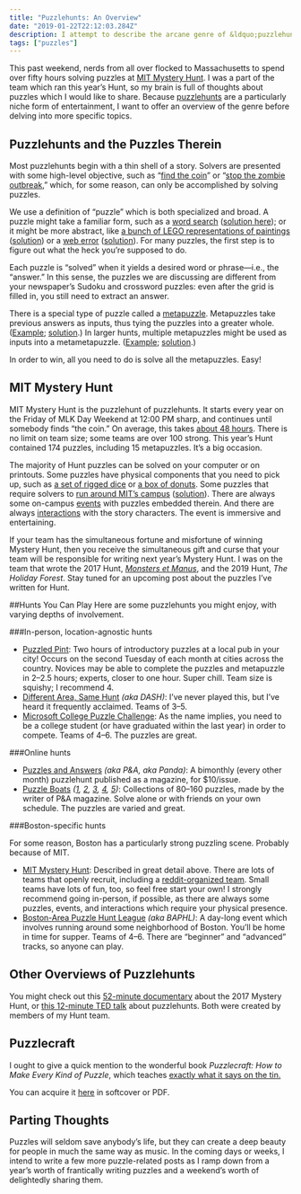```yaml
---
title: "Puzzlehunts: An Overview"
date: "2019-01-22T22:12:03.284Z"
description: I attempt to describe the arcane genre of &ldquo;puzzlehunts.&rdquo;
tags: ["puzzles"]
---
```

This past weekend, nerds from all over flocked to Massachusetts to spend over fifty hours solving puzzles at [MIT Mystery Hunt](https://href.li/?http://www.mit.edu/~puzzle/). I was a part of the team which ran this year’s Hunt, so my brain is full of thoughts about puzzles which I would like to share. Because [puzzlehunts](https://href.li/?https://en.wikipedia.org/wiki/Puzzlehunt) are a particularly niche form of entertainment, I want to offer an overview of the genre before delving into more specific topics.

## Puzzlehunts and the Puzzles Therein
Most puzzlehunts begin with a thin shell of a story. Solvers are presented with some high-level objective, such as “[find the coin](https://href.li/?http://www.mit.edu/~puzzle/coingallery.html)” or “[stop the zombie outbreak](https://href.li/?http://www.baphl.org/8/),” which, for some reason, can only be accomplished by solving puzzles.

We use a definition of “puzzle” which is both specialized and broad. A puzzle might take a familiar form, such as a [word search](https://href.li/?http://www.baphl.org/18/pdfs/Heat_Heavenly%20Bodies_%20(V).pdf) ([solution here](https://href.li/?http://www.baphl.org/18/pdfs/Heat_Heavenly%20Bodies_%20(solution).pdf)); or it might be more abstract, like [a bunch of LEGO representations of paintings](https://href.li/?http://web.mit.edu/puzzle/www/2017/puzzle/master_pieces.html) ([solution](https://href.li/?http://web.mit.edu/puzzle/www/2017/solution/master_pieces.html)) or a [web error](https://href.li/?https://www.collegepuzzlechallenge.com/Puzzles/ViewPuzzle.ashx?id=52) ([solution](https://href.li/?https://www.collegepuzzlechallenge.com/Puzzles/ViewPuzzle.ashx?id=52&view=solution)). For many puzzles, the first step is to figure out what the heck you’re supposed to do.

Each puzzle is “solved” when it yields a desired word or phrase—i.e., the “answer.” In this sense, the puzzles we are discussing are different from your newspaper’s Sudoku and crossword puzzles: even after the grid is filled in, you still need to extract an answer.

There is a special type of puzzle called a [metapuzzle](https://href.li/?https://en.wikipedia.org/wiki/Metapuzzle). Metapuzzles take previous answers as inputs, thus tying the puzzles into a greater whole. ([Example](https://href.li/?http://web.mit.edu/puzzle/www/2017/round/bridge.html); [solution](https://href.li/?http://web.mit.edu/puzzle/www/2017/solution/bridge.html).) In larger hunts, multiple metapuzzles might be used as inputs into a metametapuzzle. ([Example](https://href.li/?http://web.mit.edu/puzzle/www/2015/puzzle/atlantis_meta_meta/); [solution](https://href.li/?http://web.mit.edu/puzzle/www/2015/puzzle/atlantis_meta_meta/solution/).)

In order to win, all you need to do is solve all the metapuzzles. Easy!

## MIT Mystery Hunt
MIT Mystery Hunt is the puzzlehunt of puzzlehunts. It starts every year on the Friday of MLK Day Weekend at 12:00 PM sharp, and continues until somebody finds “the coin.” On average, this takes [about 48 hours](https://twitter.com/ckingsc/status/1085691231814979584). There is no limit on team size; some teams are over 100 strong. This year’s Hunt contained 174 puzzles, including 15 metapuzzles. It’s a big occasion.

The majority of Hunt puzzles can be solved on your computer or on printouts. Some puzzles have physical components that you need to pick up, such as [a set of rigged dice](http://web.mit.edu/puzzle/www/2015/puzzle/game/solution/) or [a box of donuts](http://web.mit.edu/puzzle/www/2019/solution/funkin.html). Some puzzles that require solvers to [run around MIT’s campus](http://web.mit.edu/puzzle/www/2016/puzzle/follow_the_pipes/) ([solution](http://web.mit.edu/puzzle/www/2016/puzzle/follow_the_pipes/solution/)). There are always some on-campus [events](http://web.mit.edu/puzzle/www/2017/handbook.html#event-rules) with puzzles embedded therein. And there are always [interactions](https://www.youtube.com/watch?v=z7XeFL3jV_A) with the story characters. The event is immersive and entertaining.

If your team has the simultaneous fortune and misfortune of winning Mystery Hunt, then you receive the simultaneous gift and curse that your team will be responsible for writing next year’s Mystery Hunt. I was on the team that wrote the 2017 Hunt, [*Monsters et Manus*](https://href.li/?http://web.mit.edu/puzzle/www/2017/), and the 2019 Hunt, *The Holiday Forest*. Stay tuned for an upcoming post about the puzzles I’ve written for Hunt.

##Hunts You Can Play
Here are some puzzlehunts you might enjoy, with varying depths of involvement.

###In-person, location-agnostic hunts

* [Puzzled Pint](https://href.li/?http://www.puzzledpint.com/): Two hours of introductory puzzles at a local pub in your city! Occurs on the second Tuesday of each month at cities across the country. Novices may be able to complete the puzzles and metapuzzle in 2–2.5 hours; experts, closer to one hour. Super chill. Team size is squishy; I recommend 4.
* [Different Area, Same Hunt](https://href.li/?http://playdash.org/) *(aka DASH)*: I’ve never played this, but I’ve heard it frequently acclaimed. Teams of 3–5.
* [Microsoft College Puzzle Challenge](https://href.li/?https://www.collegepuzzlechallenge.com/): As the name implies, you need to be a college student (or have graduated within the last year) in order to compete. Teams of 4–6. The puzzles are great.

###Online hunts

* [Puzzles and Answers](https://href.li/?http://pandamagazine.com/) *(aka P&A, aka Panda)*: A bimonthly (every other month) puzzlehunt published as a magazine, for $10/issue.
* [Puzzle Boats](https://href.li/?http://pandamagazine.com/island5/) *([1](https://href.li/?http://www.pandamagazine.com/island/), [2](https://href.li/?http://www.pandamagazine.com/island2/index.php), [3](https://href.li/?http://www.pandamagazine.com/island3/index.php), [4](https://href.li/?http://www.pandamagazine.com/island4/index.php), [5](https://href.li/?http://pandamagazine.com/island5/))*: Collections of 80–160 puzzles, made by the writer of P&A magazine. Solve alone or with friends on your own schedule. The puzzles are varied and great.


###Boston-specific hunts

For some reason, Boston has a particularly strong puzzling scene. Probably because of MIT.

* [MIT Mystery Hunt](https://href.li/?http://web.mit.edu/puzzle/www/nexthunt.html): Described in great detail above. There are lots of teams that openly recruit, including a [reddit-organized team](https://href.li/?https://www.reddit.com/r/testsolution). Small teams have lots of fun, too, so feel free start your own! I strongly recommend going in-person, if possible, as there are always some puzzles, events, and interactions which require your physical presence.
* [Boston-Area Puzzle Hunt League](https://href.li/?http://www.baphl.org/) *(aka BAPHL)*: A day-long event which involves running around some neighborhood of Boston. You’ll be home in time for supper. Teams of 4–6. There are “beginner” and “advanced” tracks, so anyone can play.

## Other Overviews of Puzzlehunts
You might check out this [52-minute documentary](https://www.youtube.com/watch?v=J8dqmk4YCQk) about the 2017 Mystery Hunt, or [this 12-minute TED talk](https://www.youtube.com/watch?v=v4ly_-IIFCQ) about puzzlehunts. Both were created by members of my Hunt team.

## Puzzlecraft
I ought to give a quick mention to the wonderful book *Puzzlecraft: How to Make Every Kind of Puzzle*, which teaches [exactly what it says on the tin.](https://href.li/?https://tvtropes.org/pmwiki/pmwiki.php/Main/ExactlyWhatItSaysOnTheTin)

You can acquire it [here](https://href.li/?https://shop.lonesharkgames.com/collections/puzzlecraft) in softcover or PDF.

## Parting Thoughts
Puzzles will seldom save anybody’s life, but they can create a deep beauty for people in much the same way as music. In the coming days or weeks, I intend to write a few more puzzle-related posts as I ramp down from a year’s worth of frantically writing puzzles and a weekend’s worth of delightedly sharing them.
